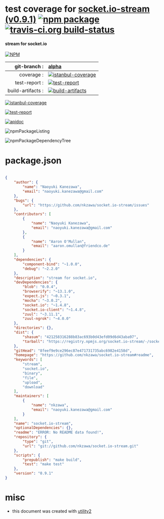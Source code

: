 # test coverage for  [socket.io-stream (v0.9.1)](https://github.com/nkzawa/socket.io-stream#readme)  [![npm package](https://img.shields.io/npm/v/npmtest-socket.io-stream.svg?style=flat-square)](https://www.npmjs.org/package/npmtest-socket.io-stream) [![travis-ci.org build-status](https://api.travis-ci.org/npmtest/node-npmtest-socket.io-stream.svg)](https://travis-ci.org/npmtest/node-npmtest-socket.io-stream)
#### stream for socket.io

[![NPM](https://nodei.co/npm/socket.io-stream.png?downloads=true)](https://www.npmjs.com/package/socket.io-stream)

| git-branch : | [alpha](https://github.com/npmtest/node-npmtest-socket.io-stream/tree/alpha)|
|--:|:--|
| coverage : | [![istanbul-coverage](https://npmtest.github.io/node-npmtest-socket.io-stream/build/coverage.badge.svg)](https://npmtest.github.io/node-npmtest-socket.io-stream/build/coverage.html/index.html)|
| test-report : | [![test-report](https://npmtest.github.io/node-npmtest-socket.io-stream/build/test-report.badge.svg)](https://npmtest.github.io/node-npmtest-socket.io-stream/build/test-report.html)|
| build-artifacts : | [![build-artifacts](https://npmtest.github.io/node-npmtest-socket.io-stream/glyphicons_144_folder_open.png)](https://github.com/npmtest/node-npmtest-socket.io-stream/tree/gh-pages/build)|

[![istanbul-coverage](https://npmtest.github.io/node-npmtest-socket.io-stream/build/screenCapture.buildCustomOrg.browser.coverage.html.png)](https://npmtest.github.io/node-npmtest-socket.io-stream/build/coverage.html/index.html)

[![test-report](https://npmtest.github.io/node-npmtest-socket.io-stream/build/screenCapture.buildCustomOrg.browser.%252Fhome%252Ftravis%252Fbuild%252Fnpmtest%252Fnode-npmtest-socket.io-stream%252Ftmp%252Fbuild%252Ftest-report.html.png)](https://npmtest.github.io/node-npmtest-socket.io-stream/build/test-report.html)

[![apidoc](https://npmdoc.github.io/node-npmdoc-socket.io-stream/build/screenCapture.buildApidoc.browser.%252Fhome%252Ftravis%252Fbuild%252Fnpmdoc%252Fnode-npmdoc-socket.io-stream%252Ftmp%252Fbuild%252Fapidoc.html.png)](https://npmdoc.github.io/node-npmdoc-socket.io-stream/build/apidoc.html)

![npmPackageListing](https://npmtest.github.io/node-npmtest-socket.io-stream/build/screenCapture.npmPackageListing.svg)

![npmPackageDependencyTree](https://npmtest.github.io/node-npmtest-socket.io-stream/build/screenCapture.npmPackageDependencyTree.svg)



# package.json

```json

{
    "author": {
        "name": "Naoyuki Kanezawa",
        "email": "naoyuki.kanezawa@gmail.com"
    },
    "bugs": {
        "url": "https://github.com/nkzawa/socket.io-stream/issues"
    },
    "contributors": [
        {
            "name": "Naoyuki Kanezawa",
            "email": "naoyuki.kanezawa@gmail.com"
        },
        {
            "name": "Aaron O'Mullan",
            "email": "aaron.omullan@friendco.de"
        }
    ],
    "dependencies": {
        "component-bind": "~1.0.0",
        "debug": "~2.2.0"
    },
    "description": "stream for socket.io",
    "devDependencies": {
        "blob": "0.0.4",
        "browserify": "~13.1.0",
        "expect.js": "~0.3.1",
        "mocha": "~3.0.2",
        "socket.io": "~1.4.8",
        "socket.io-client": "~1.4.8",
        "zuul": "~3.11.1",
        "zuul-ngrok": "~4.0.0"
    },
    "directories": {},
    "dist": {
        "shasum": "421258316288b83ac693b0d43efd09d6d43aba97",
        "tarball": "https://registry.npmjs.org/socket.io-stream/-/socket.io-stream-0.9.1.tgz"
    },
    "gitHead": "8feef9e9ce296ec87e471731735abc6982e4158d",
    "homepage": "https://github.com/nkzawa/socket.io-stream#readme",
    "keywords": [
        "stream",
        "socket.io",
        "binary",
        "file",
        "upload",
        "download"
    ],
    "maintainers": [
        {
            "name": "nkzawa",
            "email": "naoyuki.kanezawa@gmail.com"
        }
    ],
    "name": "socket.io-stream",
    "optionalDependencies": {},
    "readme": "ERROR: No README data found!",
    "repository": {
        "type": "git",
        "url": "git://github.com/nkzawa/socket.io-stream.git"
    },
    "scripts": {
        "prepublish": "make build",
        "test": "make test"
    },
    "version": "0.9.1"
}
```



# misc
- this document was created with [utility2](https://github.com/kaizhu256/node-utility2)
